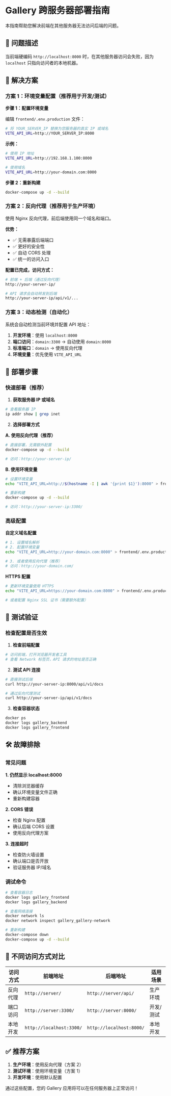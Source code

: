# Gallery 跨服务器部署指南

本指南帮助您解决前端在其他服务器无法访问后端的问题。

## 🚨 问题描述

当前端硬编码 `http://localhost:8000` 时，在其他服务器访问会失败，因为 `localhost` 只指向访问者的本地机器。

## 🔧 解决方案

### 方案 1：环境变量配置（推荐用于开发/测试）

**步骤 1：配置环境变量**

编辑 `frontend/.env.production` 文件：
```bash
# 将 YOUR_SERVER_IP 替换为您服务器的真实 IP 或域名
VITE_API_URL=http://YOUR_SERVER_IP:8000
```

**示例：**
```bash
# 使用 IP 地址
VITE_API_URL=http://192.168.1.100:8000

# 使用域名
VITE_API_URL=http://your-domain.com:8000
```

**步骤 2：重新构建**
```bash
docker-compose up -d --build
```

### 方案 2：反向代理（推荐用于生产环境）

使用 Nginx 反向代理，前后端使用同一个域名和端口。

**优势：**
- ✅ 无需暴露后端端口
- ✅ 更好的安全性
- ✅ 自动 CORS 处理
- ✅ 统一的访问入口

**配置已完成，访问方式：**
```bash
# 前端 + 后端（通过反向代理）
http://your-server-ip/

# API 请求会自动转发到后端
http://your-server-ip/api/v1/...
```

### 方案 3：动态检测（自动化）

系统会自动检测当前环境并配置 API 地址：

1. **开发环境**：使用 `localhost:8000`
2. **端口访问**：`domain:3300` → 自动使用 `domain:8000`
3. **标准端口**：`domain` → 使用反向代理
4. **环境变量**：优先使用 `VITE_API_URL`

## 🚀 部署步骤

### 快速部署（推荐）

1. **获取服务器 IP 或域名**
```bash
# 查看服务器 IP
ip addr show | grep inet
```

2. **选择部署方式**

**A. 使用反向代理（推荐）**
```bash
# 直接部署，无需额外配置
docker-compose up -d --build

# 访问：http://your-server-ip/
```

**B. 使用环境变量**
```bash
# 设置环境变量
echo "VITE_API_URL=http://$(hostname -I | awk '{print $1}'):8000" > frontend/.env.production

# 重新构建
docker-compose up -d --build

# 访问：http://your-server-ip:3300/
```

### 高级配置

**自定义域名配置**
```bash
# 1. 设置域名解析
# 2. 配置环境变量
echo "VITE_API_URL=http://your-domain.com:8000" > frontend/.env.production

# 3. 或者使用反向代理（推荐）
# 访问：http://your-domain.com/
```

**HTTPS 配置**
```bash
# 更新环境变量使用 HTTPS
echo "VITE_API_URL=https://your-domain.com:8000" > frontend/.env.production

# 或者配置 Nginx SSL 证书（需要额外配置）
```

## 🧪 测试验证

### 检查配置是否生效

1. **检查前端配置**
```bash
# 访问前端，打开浏览器开发者工具
# 查看 Network 标签页，API 请求的地址是否正确
```

2. **测试 API 连接**
```bash
# 直接测试后端
curl http://your-server-ip:8000/api/v1/docs

# 通过反向代理测试
curl http://your-server-ip/api/v1/docs
```

3. **检查容器状态**
```bash
docker ps
docker logs gallery_backend
docker logs gallery_frontend
```

## 🛠️ 故障排除

### 常见问题

**1. 仍然显示 localhost:8000**
- 清除浏览器缓存
- 确认环境变量文件正确
- 重新构建容器

**2. CORS 错误**
- 检查 Nginx 配置
- 确认后端 CORS 设置
- 使用反向代理方案

**3. 连接超时**
- 检查防火墙设置
- 确认端口是否开放
- 验证服务器 IP/域名

### 调试命令

```bash
# 查看容器日志
docker logs gallery_frontend
docker logs gallery_backend

# 查看网络连接
docker network ls
docker network inspect gallery_gallery-network

# 重新构建
docker-compose down
docker-compose up -d --build
```

## 📱 不同访问方式对比

| 访问方式 | 前端地址 | 后端地址 | 适用场景 |
|---------|----------|----------|----------|
| 反向代理 | `http://server/` | `http://server/api/` | 生产环境 |
| 端口访问 | `http://server:3300/` | `http://server:8000/` | 开发/测试 |
| 本地开发 | `http://localhost:3300/` | `http://localhost:8000/` | 本地开发 |

## ✅ 推荐方案

1. **生产环境**：使用反向代理（方案 2）
2. **测试环境**：使用环境变量（方案 1）
3. **开发环境**：使用默认配置

通过这些配置，您的 Gallery 应用将可以在任何服务器上正常访问！ 
